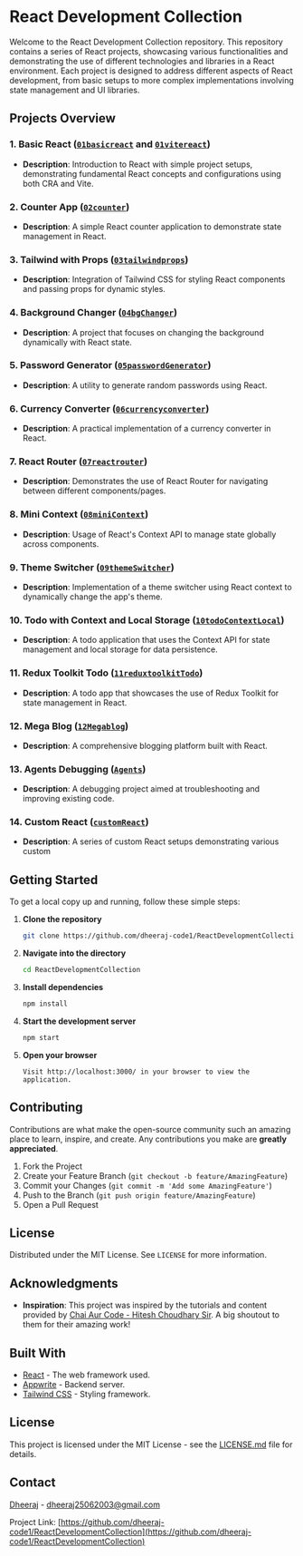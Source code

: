 # React Development Collection

Welcome to the React Development Collection repository. This repository contains a series of React projects, showcasing various functionalities and demonstrating the use of different technologies and libraries in a React environment. Each project is designed to address different aspects of React development, from basic setups to more complex implementations involving state management and UI libraries.

## Projects Overview

### 1. Basic React ([`01basicreact`](https://github.com/dheeraj-code1/ReactDevelopmentCollection/tree/master/01basicreact) and [`01vitereact`](https://github.com/dheeraj-code1/ReactDevelopmentCollection/tree/master/01vitereact))
- **Description**: Introduction to React with simple project setups, demonstrating fundamental React concepts and configurations using both CRA and Vite.


### 2. Counter App ([`02counter`](https://github.com/dheeraj-code1/ReactDevelopmentCollection/tree/master/02counter))
- **Description**: A simple React counter application to demonstrate state management in React.


### 3. Tailwind with Props ([`03tailwindprops`](https://github.com/dheeraj-code1/ReactDevelopmentCollection/tree/master/03tailwindprops))
- **Description**: Integration of Tailwind CSS for styling React components and passing props for dynamic styles.


### 4. Background Changer ([`04bgChanger`](https://github.com/dheeraj-code1/ReactDevelopmentCollection/tree/master/04bgChanger))
- **Description**: A project that focuses on changing the background dynamically with React state.


### 5. Password Generator ([`05passwordGenerator`](https://github.com/dheeraj-code1/ReactDevelopmentCollection/tree/master/05passwordGenerator))
- **Description**: A utility to generate random passwords using React.


### 6. Currency Converter ([`06currencyconverter`](https://github.com/dheeraj-code1/ReactDevelopmentCollection/tree/master/06currencyconverter))
- **Description**: A practical implementation of a currency converter in React.
### 7. React Router ([`07reactrouter`](https://github.com/dheeraj-code1/ReactDevelopmentCollection/tree/master/07reactrouter))
- **Description**: Demonstrates the use of React Router for navigating between different components/pages.

### 8. Mini Context ([`08miniContext`](https://github.com/dheeraj-code1/ReactDevelopmentCollection/tree/master/08miniContext))
- **Description**: Usage of React's Context API to manage state globally across components.

### 9. Theme Switcher ([`09themeSwitcher`](https://github.com/dheeraj-code1/ReactDevelopmentCollection/tree/master/09themeSwitcher))
- **Description**: Implementation of a theme switcher using React context to dynamically change the app's theme.

### 10. Todo with Context and Local Storage ([`10todoContextLocal`](https://github.com/dheeraj-code1/ReactDevelopmentCollection/tree/master/10todoContextLocal))
- **Description**: A todo application that uses the Context API for state management and local storage for data persistence.

### 11. Redux Toolkit Todo ([`11reduxtoolkitTodo`](https://github.com/dheeraj-code1/ReactDevelopmentCollection/tree/master/11reduxtoolkitTodo))
- **Description**: A todo app that showcases the use of Redux Toolkit for state management in React.
### 12. Mega Blog ([`12Megablog`](https://github.com/dheeraj-code1/ReactDevelopmentCollection/tree/master/12Megablog))
- **Description**: A comprehensive blogging platform built with React.

### 13. Agents Debugging ([`Agents`](https://github.com/dheeraj-code1/ReactDevelopmentCollection/tree/master/Agents))
- **Description**: A debugging project aimed at troubleshooting and improving existing code.

### 14. Custom React ([`customReact`](https://github.com/dheeraj-code1/ReactDevelopmentCollection/tree/master/customReact))
- **Description**: A series of custom React setups demonstrating various custom 
## Getting Started

To get a local copy up and running, follow these simple steps:

1. **Clone the repository**
   ```bash
   git clone https://github.com/dheeraj-code1/ReactDevelopmentCollection.git
   ```



2. **Navigate into the directory**
   ```bash
   cd ReactDevelopmentCollection
   ```

3. **Install dependencies**
   ```bash
   npm install
   ```

4. **Start the development server**
   ```bash
   npm start
   ```

5. **Open your browser**
   ```
   Visit http://localhost:3000/ in your browser to view the application.
   ```

## Contributing

Contributions are what make the open-source community such an amazing place to learn, inspire, and create. Any contributions you make are **greatly appreciated**.

1. Fork the Project
2. Create your Feature Branch (`git checkout -b feature/AmazingFeature`)
3. Commit your Changes (`git commit -m 'Add some AmazingFeature'`)
4. Push to the Branch (`git push origin feature/AmazingFeature`)
5. Open a Pull Request

## License

Distributed under the MIT License. See `LICENSE` for more information.

## Acknowledgments

- **Inspiration**: This project was inspired by the tutorials and content provided by [Chai Aur Code - Hitesh Choudhary Sir](https://www.youtube.com/playlist?list=PLu71SKxNbfoDqgPchmvIsL4hTnJIrtige). A big shoutout to them for their amazing work!



## Built With

- [React](https://reactjs.org/) - The web framework used.
- [Appwrite](https://appwrite.io/) - Backend server.
- [Tailwind CSS](https://tailwindcss.com/) - Styling framework.

## License

This project is licensed under the MIT License - see the [LICENSE.md](LICENSE) file for details.

## Contact

[Dheeraj](https://www.linkedin.com/in/dheeraj-51b568209/) - dheeraj25062003@gmail.com

Project Link: [https://github.com/dheeraj-code1/ReactDevelopmentCollection](https://github.com/dheeraj-code1/ReactDevelopmentCollection)
